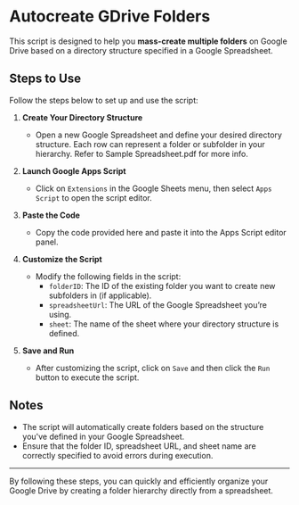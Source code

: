 # Autocreate GDrive Folders

This script is designed to help you **mass-create multiple folders** on Google Drive based on a directory structure specified in a Google Spreadsheet.

## Steps to Use

Follow the steps below to set up and use the script:

1. **Create Your Directory Structure**  
   - Open a new Google Spreadsheet and define your desired directory structure. Each row can represent a folder or subfolder in your hierarchy. Refer to Sample Spreadsheet.pdf for more info.

2. **Launch Google Apps Script**  
   - Click on `Extensions` in the Google Sheets menu, then select `Apps Script` to open the script editor.

3. **Paste the Code**  
   - Copy the code provided here and paste it into the Apps Script editor panel.

4. **Customize the Script**  
   - Modify the following fields in the script:
     - `folderID`: The ID of the existing folder you want to create new subfolders in (if applicable).
     - `spreadsheetUrl`: The URL of the Google Spreadsheet you’re using.
     - `sheet`: The name of the sheet where your directory structure is defined.

5. **Save and Run**  
   - After customizing the script, click on `Save` and then click the `Run` button to execute the script.

## Notes
- The script will automatically create folders based on the structure you've defined in your Google Spreadsheet.
- Ensure that the folder ID, spreadsheet URL, and sheet name are correctly specified to avoid errors during execution.

---

By following these steps, you can quickly and efficiently organize your Google Drive by creating a folder hierarchy directly from a spreadsheet.
